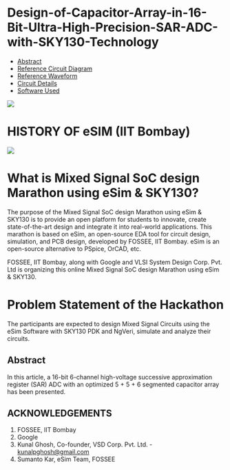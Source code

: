 # Design-of-Capacitor-Array-in-16-Bit-Ultra-High-Precision-SAR-ADC-with-SKY130-Technology

- [Abstract](#abstract)
- [Reference Circuit Diagram](#reference-circuit-diagram)
- [Reference Waveform](#reference-waveform)
- [Circuit Details](#circuit-details)
- [Software Used](#software-used)
 

<p>
<img src="https://user-images.githubusercontent.com/100710081/194590227-b8f54251-1bd0-48ef-b717-a5d110708793.png" />
</p>

# HISTORY OF eSIM (IIT Bombay)
<p>
<img src="https://user-images.githubusercontent.com/100710081/194599646-2619117e-1707-4136-90b0-8abe4830feff.png" />
 </>
 
# What is Mixed Signal SoC design Marathon using eSim & SKY130?

The purpose of the Mixed Signal SoC design Marathon using eSim & SKY130 is to provide an open platform for students to innovate, create state-of-the-art design and integrate it into real-world applications. This marathon is based on eSim, an open-source EDA tool for circuit design, simulation, and PCB design, developed by FOSSEE, IIT Bombay. eSim is an open-source alternative to PSpice, OrCAD, etc. 

FOSSEE, IIT Bombay, along with Google and VLSI System Design Corp. Pvt. Ltd is organizing this online Mixed Signal SoC design Marathon using eSim & SKY130.
 
# Problem Statement of the Hackathon
 The participants are expected to design Mixed Signal Circuits using the eSim Software with SKY130 PDK and NgVeri, simulate and analyze their circuits.
 
## Abstract
In this article, a 16-bit 6-channel high-voltage successive approximation register (SAR) ADC with an optimized 5 + 5 + 6 segmented capacitor array has been presented.
 
 
 
 



## ACKNOWLEDGEMENTS
1. FOSSEE, IIT Bombay
2. Google
3. Kunal Ghosh, Co-founder, VSD Corp. Pvt. Ltd. - kunalpghosh@gmail.com
4. Sumanto Kar, eSim Team, FOSSEE
